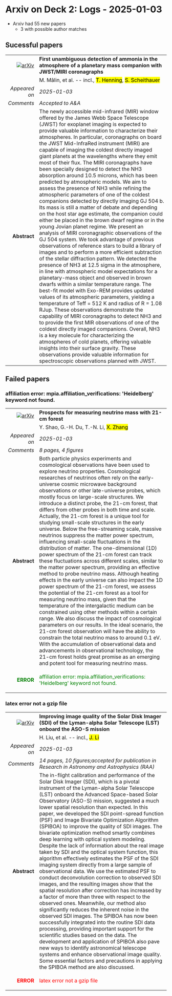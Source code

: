 # Arxiv on Deck 2: Logs - 2025-01-03

* Arxiv had 55 new papers
    * 3 with possible author matches

## Sucessful papers


|||
|---:|:---|
| [![arXiv](https://img.shields.io/badge/arXiv-2501.00104-b31b1b.svg)](https://arxiv.org/abs/2501.00104) | **First unambiguous detection of ammonia in the atmosphere of a planetary mass companion with JWST/MIRI coronagraphs**  |
|| M. Mâlin, et al. -- incl., <mark>T. Henning</mark>, <mark>S. Scheithauer</mark> |
|*Appeared on*| *2025-01-03*|
|*Comments*| *Accepted to A&A*|
|**Abstract**|            The newly accessible mid-infrared (MIR) window offered by the James Webb Space Telescope (JWST) for exoplanet imaging is expected to provide valuable information to characterize their atmospheres. In particular, coronagraphs on board the JWST Mid-InfraRed instrument (MIRI) are capable of imaging the coldest directly imaged giant planets at the wavelengths where they emit most of their flux. The MIRI coronagraphs have been specially designed to detect the NH3 absorption around 10.5 microns, which has been predicted by atmospheric models. We aim to assess the presence of NH3 while refining the atmospheric parameters of one of the coldest companions detected by directly imaging GJ 504 b. Its mass is still a matter of debate and depending on the host star age estimate, the companion could either be placed in the brown dwarf regime or in the young Jovian planet regime. We present an analysis of MIRI coronagraphic observations of the GJ 504 system. We took advantage of previous observations of reference stars to build a library of images and to perform a more efficient subtraction of the stellar diffraction pattern. We detected the presence of NH3 at 12.5 sigma in the atmosphere, in line with atmospheric model expectations for a planetary-mass object and observed in brown dwarfs within a similar temperature range. The best-fit model with Exo-REM provides updated values of its atmospheric parameters, yielding a temperature of Teff = 512 K and radius of R = 1.08 RJup. These observations demonstrate the capability of MIRI coronagraphs to detect NH3 and to provide the first MIR observations of one of the coldest directly imaged companions. Overall, NH3 is a key molecule for characterizing the atmospheres of cold planets, offering valuable insights into their surface gravity. These observations provide valuable information for spectroscopic observations planned with JWST.         |

## Failed papers

### affiliation error: mpia.affiliation_verifications: 'Heidelberg' keyword not found. 


|||
|---:|:---|
| [![arXiv](https://img.shields.io/badge/arXiv-2501.00769-b31b1b.svg)](https://arxiv.org/abs/2501.00769) | **Prospects for measuring neutrino mass with 21-cm forest**  |
|| Y. Shao, G.-H. Du, T.-N. Li, <mark>X. Zhang</mark> |
|*Appeared on*| *2025-01-03*|
|*Comments*| *8 pages, 4 figures*|
|**Abstract**|            Both particle physics experiments and cosmological observations have been used to explore neutrino properties. Cosmological researches of neutrinos often rely on the early-universe cosmic microwave background observations or other late-universe probes, which mostly focus on large-scale structures. We introduce a distinct probe, the 21-cm forest, that differs from other probes in both time and scale. Actually, the 21-cm forest is a unique tool for studying small-scale structures in the early universe. Below the free-streaming scale, massive neutrinos suppress the matter power spectrum, influencing small-scale fluctuations in the distribution of matter. The one-dimensional (1D) power spectrum of the 21-cm forest can track these fluctuations across different scales, similar to the matter power spectrum, providing an effective method to probe neutrino mass. Although heating effects in the early universe can also impact the 1D power spectrum of the 21-cm forest, we assess the potential of the 21-cm forest as a tool for measuring neutrino mass, given that the temperature of the intergalactic medium can be constrained using other methods within a certain range. We also discuss the impact of cosmological parameters on our results. In the ideal scenario, the 21-cm forest observation will have the ability to constrain the total neutrino mass to around 0.1 eV. With the accumulation of observational data and advancements in observational technology, the 21-cm forest holds great promise as an emerging and potent tool for measuring neutrino mass.         |
|<p style="color:green"> **ERROR** </p>| <p style="color:green">affiliation error: mpia.affiliation_verifications: 'Heidelberg' keyword not found.</p> |

### latex error not a gzip file 


|||
|---:|:---|
| [![arXiv](https://img.shields.io/badge/arXiv-2501.00231-b31b1b.svg)](https://arxiv.org/abs/2501.00231) | **Improving image quality of the Solar Disk Imager (SDI) of the Lyman-alpha Solar Telescope (LST) onboard the ASO-S mission**  |
|| H. Liu, et al. -- incl., <mark>J. Li</mark> |
|*Appeared on*| *2025-01-03*|
|*Comments*| *14 pages, 10 figures;accepted for publication in Research in Astronomy and Astrophysics (RAA)*|
|**Abstract**|            The in-flight calibration and performance of the Solar Disk Imager (SDI), which is a pivotal instrument of the Lyman-alpha Solar Telescope (LST) onboard the Advanced Space-based Solar Observatory (ASO-S) mission, suggested a much lower spatial resolution than expected. In this paper, we developed the SDI point-spread function (PSF) and Image Bivariate Optimization Algorithm (SPIBOA) to improve the quality of SDI images. The bivariate optimization method smartly combines deep learning with optical system modeling. Despite the lack of information about the real image taken by SDI and the optical system function, this algorithm effectively estimates the PSF of the SDI imaging system directly from a large sample of observational data. We use the estimated PSF to conduct deconvolution correction to observed SDI images, and the resulting images show that the spatial resolution after correction has increased by a factor of more than three with respect to the observed ones. Meanwhile, our method also significantly reduces the inherent noise in the observed SDI images. The SPIBOA has now been successfully integrated into the routine SDI data processing, providing important support for the scientific studies based on the data. The development and application of SPIBOA also pave new ways to identify astronomical telescope systems and enhance observational image quality. Some essential factors and precautions in applying the SPIBOA method are also discussed.         |
|<p style="color:red"> **ERROR** </p>| <p style="color:red">latex error not a gzip file</p> |


